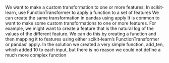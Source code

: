 We want to make a custom transformation to one or more features, In scikit-learn, use FunctionTransformer to apply a function to a set of features We can create the same transformation in pandas using apply
It is common to want to make some custom transformations to one or more features. For example, we
might want to create a feature that is the natural log of the values of the different feature. We can do this
by creating a function and then mapping it to features using either scikit-learn’s FunctionTransformer
or pandas’ apply. In the solution we created a very simple function, add_ten, which added 10 to each
input, but there is no reason we could not define a much more complex function
